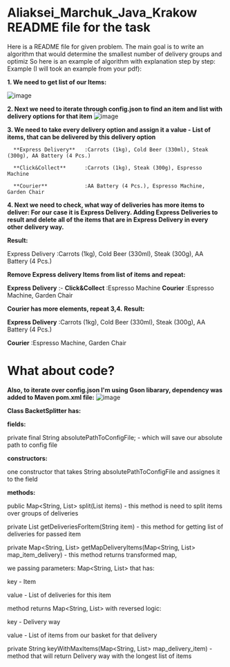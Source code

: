 # Aliaksei_Marchuk_Java_Krakow README file for the task
Here is a README file for given problem.
The main goal is to write an algorithm that would determine the smallest number of delivery groups and optimiz
So here is an example of algorithm with explanation step by step:
Example (I will took an example from your pdf):

**1. We need to get list of our Items:**

   ![image](https://github.com/JON1MAN/Aliaksei_Marchuk_Java_Krakow/assets/117488279/735b37af-dea4-4f8c-97ec-799478b604a5)
   
**2. Next we need to iterate through config.json to find an item and list with delivery options for that item**
   ![image](https://github.com/JON1MAN/Aliaksei_Marchuk_Java_Krakow/assets/117488279/1569ca1e-3f49-4aff-9576-b5d63ecad467)
   
**3. We need to take every delivery option and assign it a value - List of items, that can be delivered by
this delivery option**

      **Express Delivery**   :Carrots (1kg), Cold Beer (330ml), Steak (300g), AA Battery (4 Pcs.)
      
      **Click&Collect**      :Carrots (1kg), Steak (300g), Espresso Machine
      
      **Courier**            :AA Battery (4 Pcs.), Espresso Machine, Garden Chair

**4. Next we need to check, what way of deliveries has more items to deliver:
For our case it is Express Delivery.
Adding Express Deliveries to result and delete all of the items that are in
Express Delivery in every other delivery way.**

**Result:**

Express Delivery :Carrots (1kg), Cold Beer (330ml), Steak (300g), AA Battery (4 Pcs.)

**Remove Express delivery Items from list of items and repeat:**

**Express Delivery** :-
**Click&Collect**    :Espresso Machine
**Courier**          :Espresso Machine, Garden Chair

**Courier has more elements, repeat 3,4.**
**Result:**

**Express Delivery** :Carrots (1kg), Cold Beer (330ml), Steak (300g), AA Battery (4 Pcs.)

**Courier**          :Espresso Machine, Garden Chair


# What about code?
**Also, to iterate over config.json I'm using Gson libarary, dependency was added to
Maven pom.xml file:**
![image](https://github.com/JON1MAN/Aliaksei_Marchuk_Java_Krakow/assets/117488279/f6f18b9d-2a2a-4910-9fbc-ad44427b6acb)

**Class BacketSplitter has:**

**fields:**

private final String absolutePathToConfigFile; - which will save our absolute path to config file

**constructors:**

one constructor that takes String absolutePathToConfigFile and assignes it to the field

**methods:**

public Map<String, List<String>> split(List<String> items) - this method is need to split items over groups of deliveries

private List<String> getDeliveriesForItem(String item) - this method for getting list of deliveries for passed item

private Map<String, List<String>> getMapDeliveryItems(Map<String, List<String>> map_item_delivery)  - this method returns transformed map,

we passing parameters: Map<String, List<String>> that has:

key - Item

value - List of deliveries for this item

method returns Map<String, List<String>> with reversed logic:

key - Delivery way

value - List of items from our basket for that delivery

private String keyWithMaxItems(Map<String, List<String>> map_delivery_item) - method that will return Delivery way with the longest list of items
